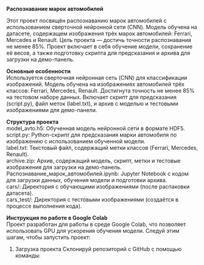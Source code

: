 **Распознавание марок автомобилей**

Этот проект посвящён распознаванию марок автомобилей с использованием сверточной нейронной сети (CNN). Модель обучена на датасете, содержащем изображения трёх марок автомобилей: Ferrari, Mercedes и Renault. Цель проекта — достичь точности распознавания не менее 85%. Проект включает в себя обучение модели, сохранение её весов, а также подготовку скрипта для предсказания и архива для загрузки на демо-панель.

**Основные особенности**  
Используется сверточная нейронная сеть (CNN) для классификации изображений.
Модель обучена на изображениях автомобилей трёх классов: Ferrari, Mercedes, Renault.
Достигнута точность не менее 85% на тестовом наборе данных.
Включает скрипт для предсказания (script.py), файл меток (label.txt), и архив с моделью и тестовыми изображениями для демо-панели.

**Структура проекта**  
model_avto.h5: Обученная модель нейронной сети в формате HDF5.  
script.py: Python-скрипт для предсказания марки автомобиля по изображению с использованием обученной модели.  
label.txt: Текстовый файл, содержащий метки классов (Ferrari, Mercedes, Renault).  
archive.zip: Архив, содержащий модель, скрипт, метки и тестовые изображения для загрузки на демо-панель.  
Распознавание_марок_автомобилей.ipynb: Jupyter Notebook с кодом для загрузки данных, обучения модели и подготовки архива.  
cars/: Директория с обучающими изображениями (после распаковки датасета).  
cars_test/: Директория с тестовыми изображениями (создаётся в процессе выполнения кода).

**Инструкция по работе в Google Colab**  
Проект разработан для работы в среде Google Colab, что позволяет использовать GPU для ускорения обучения модели. Следуй этим шагам, чтобы запустить проект:  
1. Загрузка проекта
  Склонируй репозиторий с GitHub с помощью команды:
